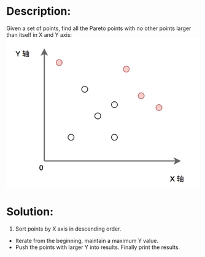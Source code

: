 # Description:
Given a set of points, find all the Pareto points with no other points larger than itself in X and Y axis:
![](./example.jpeg)

# Solution:
1. Sort points by X axis in descending order.
- Iterate from the beginning, maintain a maximum Y value. 
- Push the points with larger Y into results. Finally print the results.